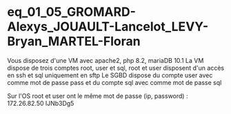 # eq_01_05_GROMARD-Alexys_JOUAULT-Lancelot_LEVY-Bryan_MARTEL-Floran


Vous disposez d'une VM avec apache2, php 8.2,  mariaDB 10.1 
La VM dispose de trois comptes root, user et sql, root et user disposent d'un accès en ssh et sql uniquement en sftp
Le SGBD dispose du compte user avec comme mot de passe pass et du compte sql avec comme mot de passe sql

Sur l'OS root et user ont le même mot de passe (ip, password) :
172.26.82.50
lJNb3Dg5
